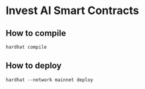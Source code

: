 # Invest AI Smart Contracts

## How to compile

```
hardhat compile
```

## How to deploy

```
hardhat --network mainnet deploy